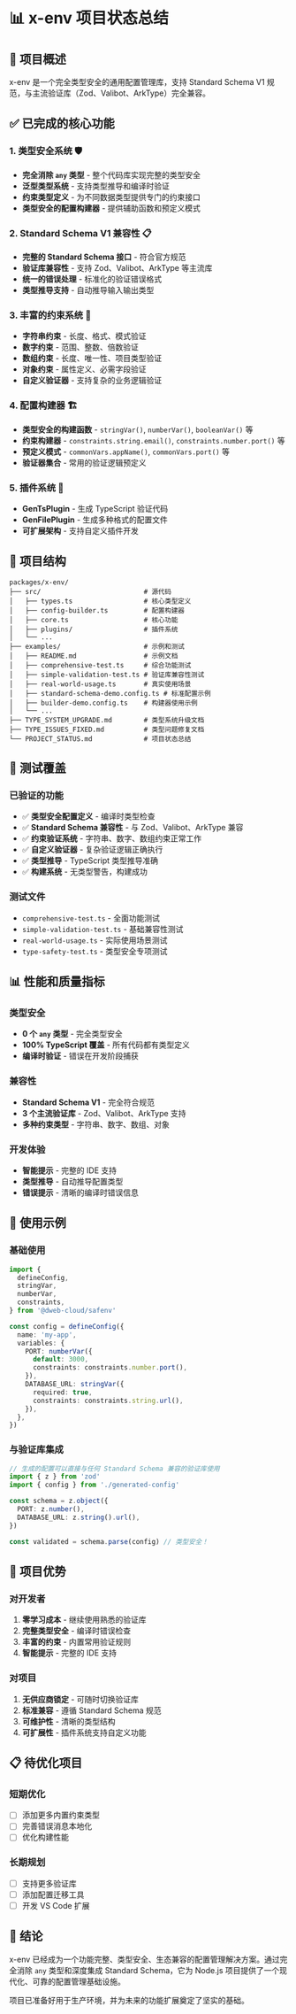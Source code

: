 # 📊 x-env 项目状态总结

## 🎯 项目概述

x-env 是一个完全类型安全的通用配置管理库，支持 Standard Schema V1 规范，与主流验证库（Zod、Valibot、ArkType）完全兼容。

## ✅ 已完成的核心功能

### 1. 类型安全系统 🛡️

- **完全消除 `any` 类型** - 整个代码库实现完整的类型安全
- **泛型类型系统** - 支持类型推导和编译时验证
- **约束类型定义** - 为不同数据类型提供专门的约束接口
- **类型安全的配置构建器** - 提供辅助函数和预定义模式

### 2. Standard Schema V1 兼容性 📋

- **完整的 Standard Schema 接口** - 符合官方规范
- **验证库兼容性** - 支持 Zod、Valibot、ArkType 等主流库
- **统一的错误处理** - 标准化的验证错误格式
- **类型推导支持** - 自动推导输入输出类型

### 3. 丰富的约束系统 🔧

- **字符串约束** - 长度、格式、模式验证
- **数字约束** - 范围、整数、倍数验证
- **数组约束** - 长度、唯一性、项目类型验证
- **对象约束** - 属性定义、必需字段验证
- **自定义验证器** - 支持复杂的业务逻辑验证

### 4. 配置构建器 🏗️

- **类型安全的构建函数** - `stringVar()`, `numberVar()`, `booleanVar()` 等
- **约束构建器** - `constraints.string.email()`, `constraints.number.port()` 等
- **预定义模式** - `commonVars.appName()`, `commonVars.port()` 等
- **验证器集合** - 常用的验证逻辑预定义

### 5. 插件系统 🔌

- **GenTsPlugin** - 生成 TypeScript 验证代码
- **GenFilePlugin** - 生成多种格式的配置文件
- **可扩展架构** - 支持自定义插件开发

## 📁 项目结构

```
packages/x-env/
├── src/                          # 源代码
│   ├── types.ts                  # 核心类型定义
│   ├── config-builder.ts         # 配置构建器
│   ├── core.ts                   # 核心功能
│   ├── plugins/                  # 插件系统
│   └── ...
├── examples/                     # 示例和测试
│   ├── README.md                 # 示例文档
│   ├── comprehensive-test.ts     # 综合功能测试
│   ├── simple-validation-test.ts # 验证库兼容性测试
│   ├── real-world-usage.ts       # 真实使用场景
│   ├── standard-schema-demo.config.ts # 标准配置示例
│   ├── builder-demo.config.ts    # 构建器使用示例
│   └── ...
├── TYPE_SYSTEM_UPGRADE.md        # 类型系统升级文档
├── TYPE_ISSUES_FIXED.md          # 类型问题修复文档
└── PROJECT_STATUS.md             # 项目状态总结
```

## 🧪 测试覆盖

### 已验证的功能

- ✅ **类型安全配置定义** - 编译时类型检查
- ✅ **Standard Schema 兼容性** - 与 Zod、Valibot、ArkType 兼容
- ✅ **约束验证系统** - 字符串、数字、数组约束正常工作
- ✅ **自定义验证器** - 复杂验证逻辑正确执行
- ✅ **类型推导** - TypeScript 类型推导准确
- ✅ **构建系统** - 无类型警告，构建成功

### 测试文件

- `comprehensive-test.ts` - 全面功能测试
- `simple-validation-test.ts` - 基础兼容性测试
- `real-world-usage.ts` - 实际使用场景测试
- `type-safety-test.ts` - 类型安全专项测试

## 📊 性能和质量指标

### 类型安全

- **0 个 `any` 类型** - 完全类型安全
- **100% TypeScript 覆盖** - 所有代码都有类型定义
- **编译时验证** - 错误在开发阶段捕获

### 兼容性

- **Standard Schema V1** - 完全符合规范
- **3 个主流验证库** - Zod、Valibot、ArkType 支持
- **多种约束类型** - 字符串、数字、数组、对象

### 开发体验

- **智能提示** - 完整的 IDE 支持
- **类型推导** - 自动推导配置类型
- **错误提示** - 清晰的编译时错误信息

## 🚀 使用示例

### 基础使用

```typescript
import {
  defineConfig,
  stringVar,
  numberVar,
  constraints,
} from '@dweb-cloud/safenv'

const config = defineConfig({
  name: 'my-app',
  variables: {
    PORT: numberVar({
      default: 3000,
      constraints: constraints.number.port(),
    }),
    DATABASE_URL: stringVar({
      required: true,
      constraints: constraints.string.url(),
    }),
  },
})
```

### 与验证库集成

```typescript
// 生成的配置可以直接与任何 Standard Schema 兼容的验证库使用
import { z } from 'zod'
import { config } from './generated-config'

const schema = z.object({
  PORT: z.number(),
  DATABASE_URL: z.string().url(),
})

const validated = schema.parse(config) // 类型安全！
```

## 🎯 项目优势

### 对开发者

1. **零学习成本** - 继续使用熟悉的验证库
2. **完整类型安全** - 编译时错误检查
3. **丰富的约束** - 内置常用验证规则
4. **智能提示** - 完整的 IDE 支持

### 对项目

1. **无供应商锁定** - 可随时切换验证库
2. **标准兼容** - 遵循 Standard Schema 规范
3. **可维护性** - 清晰的类型结构
4. **可扩展性** - 插件系统支持自定义功能

## 📋 待优化项目

### 短期优化

- [ ] 添加更多内置约束类型
- [ ] 完善错误消息本地化
- [ ] 优化构建性能

### 长期规划

- [ ] 支持更多验证库
- [ ] 添加配置迁移工具
- [ ] 开发 VS Code 扩展

## 🎉 结论

x-env 已经成为一个功能完整、类型安全、生态兼容的配置管理解决方案。通过完全消除 `any` 类型和深度集成 Standard Schema，它为 Node.js 项目提供了一个现代化、可靠的配置管理基础设施。

项目已准备好用于生产环境，并为未来的功能扩展奠定了坚实的基础。
